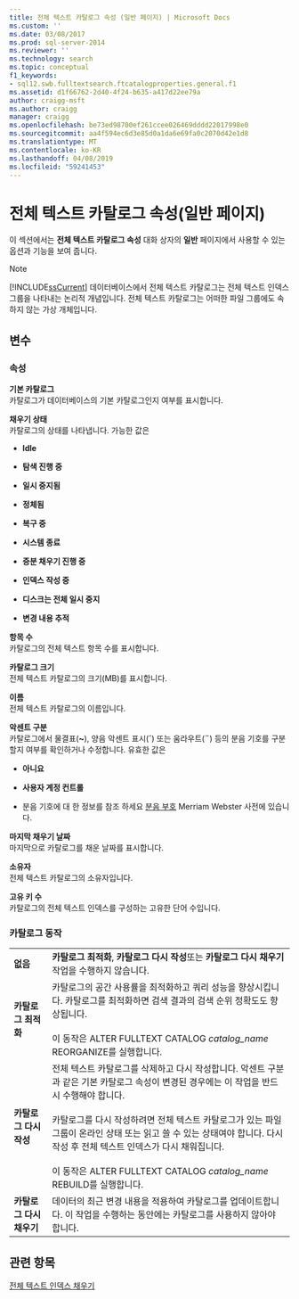 ```yaml
---
title: 전체 텍스트 카탈로그 속성 (일반 페이지) | Microsoft Docs
ms.custom: ''
ms.date: 03/08/2017
ms.prod: sql-server-2014
ms.reviewer: ''
ms.technology: search
ms.topic: conceptual
f1_keywords:
- sql12.swb.fulltextsearch.ftcatalogproperties.general.f1
ms.assetid: d1f66762-2d40-4f24-b635-a417d22ee79a
author: craigg-msft
ms.author: craigg
manager: craigg
ms.openlocfilehash: be73ed98700ef261ccee026469dddd22017998e0
ms.sourcegitcommit: aa4f594ec6d3e85d0a1da6e69fa0c2070d42e1d8
ms.translationtype: MT
ms.contentlocale: ko-KR
ms.lasthandoff: 04/08/2019
ms.locfileid: "59241453"
---
```

# <a name="full-text-catalog-properties-general-page"></a>전체 텍스트 카탈로그 속성(일반 페이지)
  이 섹션에서는 **전체 텍스트 카탈로그 속성** 대화 상자의 **일반** 페이지에서 사용할 수 있는 옵션과 기능을 보여 줍니다.  
  
> [!NOTE]  
>  [!INCLUDE[ssCurrent](../includes/sscurrent-md.md)] 데이터베이스에서 전체 텍스트 카탈로그는 전체 텍스트 인덱스 그룹을 나타내는 논리적 개념입니다. 전체 텍스트 카탈로그는 어떠한 파일 그룹에도 속하지 않는 가상 개체입니다.  
  
## <a name="options"></a>변수  
  
### <a name="properties"></a>속성  
 **기본 카탈로그**  
 카탈로그가 데이터베이스의 기본 카탈로그인지 여부를 표시합니다.  
  
 **채우기 상태**  
 카탈로그의 상태를 나타냅니다. 가능한 값은  
  
-   **Idle**  
  
-   **탐색 진행 중**  
  
-   **일시 중지됨**  
  
-   **정체됨**  
  
-   **복구 중**  
  
-   **시스템 종료**  
  
-   **증분 채우기 진행 중**  
  
-   **인덱스 작성 중**  
  
-   **디스크는 전체 일시 중지**  
  
-   **변경 내용 추적**  
  
 **항목 수**  
 카탈로그의 전체 텍스트 항목 수를 표시합니다.  
  
 **카탈로그 크기**  
 전체 텍스트 카탈로그의 크기(MB)를 표시합니다.  
  
 **이름**  
 전체 텍스트 카탈로그의 이름입니다.  
  
 **악센트 구분**  
 카탈로그에서 물결표(**~**), 양음 악센트 표시(**´**) 또는 움라우트(**¨**) 등의 분음 기호를 구분할지 여부를 확인하거나 수정합니다. 유효한 값은  
  
-   **아니요**  
  
-   **사용자 계정 컨트롤**  
  
-   분음 기호에 대 한 정보를 참조 하세요 [분음 부호](https://www.merriam-webster.com/dictionary/diacritic) Merriam Webster 사전에 있습니다.  
  
 **마지막 채우기 날짜**  
 마지막으로 카탈로그를 채운 날짜를 표시합니다.  
  
 **소유자**  
 전체 텍스트 카탈로그의 소유자입니다.  
  
 **고유 키 수**  
 카탈로그의 전체 텍스트 인덱스를 구성하는 고유한 단어 수입니다.  
  
### <a name="catalog-action"></a>카탈로그 동작  
  
|||  
|-|-|  
|**없음**|**카탈로그 최적화**, **카탈로그 다시 작성**또는 **카탈로그 다시 채우기** 작업을 수행하지 않습니다.|  
|**카탈로그 최적화**|카탈로그의 공간 사용률을 최적화하고 쿼리 성능을 향상시킵니다. 카탈로그를 최적화하면 검색 결과의 검색 순위 정확도도 향상됩니다.<br /><br /> 이 동작은 ALTER FULLTEXT CATALOG *catalog_name* REORGANIZE를 실행합니다.|  
|**카탈로그 다시 작성**|전체 텍스트 카탈로그를 삭제하고 다시 작성합니다. 악센트 구분과 같은 기본 카탈로그 속성이 변경된 경우에는 이 작업을 반드시 수행해야 합니다.<br /><br /> 카탈로그를 다시 작성하려면 전체 텍스트 카탈로그가 있는 파일 그룹이 온라인 상태 또는 읽고 쓸 수 있는 상태여야 합니다. 다시 작성 후 전체 텍스트 인덱스가 다시 채워집니다.<br /><br /> 이 동작은 ALTER FULLTEXT CATALOG *catalog_name* REBUILD를 실행합니다.|  
|**카탈로그 다시 채우기**|데이터의 최근 변경 내용을 적용하여 카탈로그를 업데이트합니다. 이 작업을 수행하는 동안에는 카탈로그를 사용하지 않아야 합니다.|  
  
## <a name="see-also"></a>관련 항목  
 [전체 텍스트 인덱스 채우기](../relational-databases/indexes/indexes.md)  
  
  
